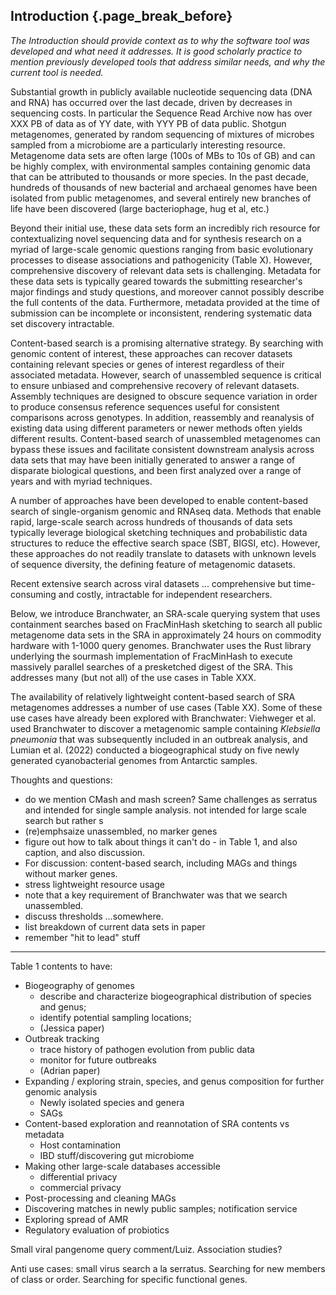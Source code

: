## Introduction {.page_break_before}

*The Introduction should provide context as to why the software tool was developed and what need it addresses. It is good scholarly practice to mention previously developed tools that address similar needs, and why the current tool is needed.*

Substantial growth in publicly available nucleotide sequencing data
(DNA and RNA) has occurred over the last decade, driven by decreases
in sequencing costs.
In particular the Sequence Read Archive now has
over XXX PB of data as of YY date, with YYY PB of data public.
Shotgun metagenomes, generated by random sequencing of mixtures of
microbes sampled from a microbiome are a particularly interesting resource.
Metagenome data sets are often large (100s of MBs to 10s of GB) and
can be highly complex, with environmental samples containing genomic
data that can be attributed to thousands or more species.
In the past decade, hundreds of thousands of new bacterial and archaeal
genomes have been isolated from public metagenomes, and several
entirely new branches of life have been discovered (large bacteriophage,
hug et al, etc.)

Beyond their initial use, these data sets form an incredibly rich
resource for contextualizing novel sequencing data and for synthesis
research on a myriad of large-scale genomic questions ranging from
basic evolutionary processes to disease associations and pathogenicity
(Table X).
However, comprehensive discovery of relevant data sets is challenging.
Metadata for these data sets is typically geared towards the
submitting researcher's major findings and study questions, and moreover cannot
possibly describe the full contents of the data.
Furthermore, metadata provided at the time of submission can be
incomplete or inconsistent, rendering systematic data set discovery
intractable.

Content-based search is a promising alternative strategy.
By searching with genomic content of interest, these approaches can
recover datasets containing relevant species or genes of interest
regardless of their associated metadata.
However, search of unassembled sequence is critical to ensure unbiased
and comprehensive recovery of relevant datasets.
Assembly techniques are designed to obscure sequence variation in
order to produce consensus reference sequences useful for consistent
comparisons across genotypes.
In addition, reassembly and reanalysis of existing data using different
parameters or newer methods often yields different results.
Content-based search of unassembled metagenomes can bypass these issues
and facilitate consistent downstream analysis across data sets that may have
been initially generated to answer a range of disparate
biological questions, and been first analyzed over a range of years and with
myriad techniques.

A number of approaches have been developed to enable content-based search of
single-organism genomic and RNAseq data.
Methods that enable rapid, large-scale search across hundreds of thousands of
data sets typically leverage biological sketching techniques and probabilistic
data structures to reduce the effective search space (SBT, BIGSI, etc).
However, these approaches do not readily translate to datasets with unknown
levels of sequence diversity, the defining feature of metagenomic datasets.

Recent extensive search across viral datasets ... comprehensive but
time-consuming and costly, intractable for independent researchers.


Below, we introduce Branchwater, an SRA-scale querying system that uses
containment searches based on FracMinHash sketching to search all
public metagenome data sets in the SRA in approximately 24 hours on
commodity hardware with 1-1000 query genomes. Branchwater uses the Rust
library underlying the sourmash implementation of FracMinHash to
execute massively parallel searches of a presketched digest of the
SRA. This addresses many (but not all) of the use cases in Table XXX.

The availability of relatively lightweight content-based search of SRA
metagenomes addresses a number of use cases (Table XX).
Some of these use cases have already been explored with Branchwater:
Viehweger et al. used Branchwater to discover a metagenomic sample containing
*Klebsiella pneumonia* that was subsequently included in an outbreak
analysis, and Lumian et al. (2022) conducted a biogeographical study
on five newly generated cyanobacterial genomes from Antarctic samples.


Thoughts and questions:

* do we mention CMash and mash screen? Same challenges as serratus and
  intended for single sample analysis.
  not intended for large scale search but rather s
* (re)emphsaize unassembled, no marker genes
* figure out how to talk about things it can't do - in Table 1, and
  also caption, and also discussion.
* For discussion: content-based search, including MAGs and things
  without marker genes.
* stress lightweight resource usage
* note that a key requirement of Branchwater was that we search unassembled.
* discuss thresholds ...somewhere.
* list breakdown of current data sets in paper
* remember "hit to lead" stuff

----

Table 1 contents to have:

* Biogeography of genomes
  * describe and characterize biogeographical distribution of species and genus;
  * identify potential sampling locations;
  * (Jessica paper)
* Outbreak tracking
  * trace history of pathogen evolution from public data
  * monitor for future outbreaks
  * (Adrian paper)
* Expanding / exploring strain, species, and genus composition for further genomic analysis
  * Newly isolated species and genera
  * SAGs
* Content-based exploration and reannotation of SRA contents vs metadata
  * Host contamination
  * IBD stuff/discovering gut microbiome
* Making other large-scale databases accessible
  * differential privacy
  * commercial privacy
* Post-processing and cleaning MAGs
* Discovering matches in newly public samples; notification service
* Exploring spread of AMR
* Regulatory evaluation of probiotics

Small viral pangenome query comment/Luiz. Association studies?

Anti use cases: small virus search a la serratus. Searching for new
members of class or order. Searching for specific functional genes.
